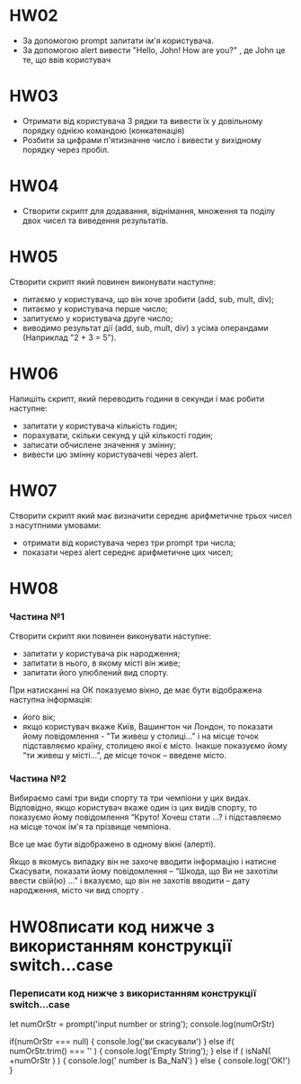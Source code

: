 # HW02

<ul>
<li> За допомогою prompt запитати ім'я користувача.
</li>
<li>За допомогою alert вивести "Hello, John! How are you?" , де John це те, що ввів користувач</li>
</ul>

# HW03

<ul>
<li> Отримати від користувача 3 рядки та вивести їх у довільному порядку однією командою (конкатенація)
</li>
<li>Розбити за цифрами п'ятизначне число і вивести у вихідному порядку через пробіл.</li>
</ul>

# HW04

<ul>
<li> Створити скрипт для додавання, віднімання, множення та поділу двох чисел та виведення результатів.
</li>
 </ul>

# HW05

Створити скрипт який повинен виконувати наступне:

<ul>
<li> питаємо у користувача, що він хоче зробити (add, sub, mult, div);
</li>
<li> питаємо у користувача перше число;
</li>
<li> запитуємо у користувача друге число;
</li>
<li> виводимо результат дії (add, sub, mult, div) з усіма операндами (Наприклад "2 + 3 = 5").
</li>
 </ul>

# HW06

Напишіть скрипт, який переводить години в секунди і має робити наступне:

<ul>
<li> запитати у користувача кількість годин;
</li>
<li> порахувати, скільки секунд у цій кількості годин;
</li>
<li> записати обчислене значення у змінну;
</li>
<li> вивести цю змінну користувачеві через alert.
</li>
 </ul>

# HW07

Створити скрипт який має визначити середнє арифметичне трьох чисел з насутпними умовами:

<ul>
<li> отримати від користувача через три prompt три числа;
</li>
<li> показати через alert середнє арифметичне цих чисел;
</li>

 </ul>

# HW08

### Частина №1

Створити скрипт яки повинен виконувати наступне:

<ul>
<li> запитати у користувача рік народження;
</li>
<li> запитати в нього, в якому місті він живе;
</li>
<li> запитати його улюблений вид спорту.
 </ul>

При натисканні на ОК показуємо вікно, де має бути відображена наступна інформація:

<ul>
<li> його вік;
</li>
<li> якщо користувач вкаже Київ, Вашингтон чи Лондон, то показати йому повідомлення - "Ти живеш у столиці..." і на місце точок підставляємо країну, столицею якої є місто. Інакше показуємо йому “ти живеш у місті…”, де місце точок – введене місто.
</li>
 </ul>

### Частина №2

Вибираємо самі три види спорту та три чемпіони у цих видах. Відповідно, якщо користувач вкаже один із цих видів спорту, то показуємо йому повідомлення “Круто! Хочеш стати …? і підставляємо на місце точок ім'я та прізвище чемпіона.

Все це має бути відображено в одному вікні (алерті).

Якщо в якомусь випадку він не захоче вводити інформацію і натисне Скасувати, показати йому повідомлення – “Шкода, що Ви не захотіли ввести свій(ю) …” і вказуємо, що він не захотів вводити – дату народження, місто чи вид спорту .

# HW08писати код нижче з використанням конструкції switch…case

### Переписати код нижче з використанням конструкції switch…case

let numOrStr = prompt('input number or string');
console.log(numOrStr)

if(numOrStr === null) {
console.log('ви скасували')
} else if( numOrStr.trim() === '' ) {
console.log('Empty String');
} else if ( isNaN( +numOrStr ) ) {
console.log(' number is Ba_NaN')
} else {
console.log('OK!')
}